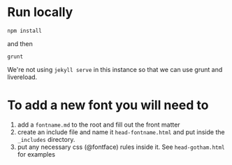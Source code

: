 # Run locally

`npm install`

and then

`grunt`

We're not using `jekyll serve` in this instance so that we can use grunt and livereload.


# To add a new font you will need to

1. add a `fontname.md` to the root and fill out the front matter
2. create an include file and name it `head-fontname.html` and put inside the `_includes` directory.
3. put any necessary css (@fontface) rules inside it. See `head-gotham.html` for examples
